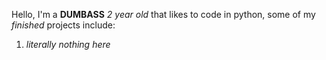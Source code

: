 Hello, I'm a <b>DUMBASS</b> <i>2 year old</i> that likes to code in python, some of my <i>finished</i> projects include:
1. *literally nothing here*
